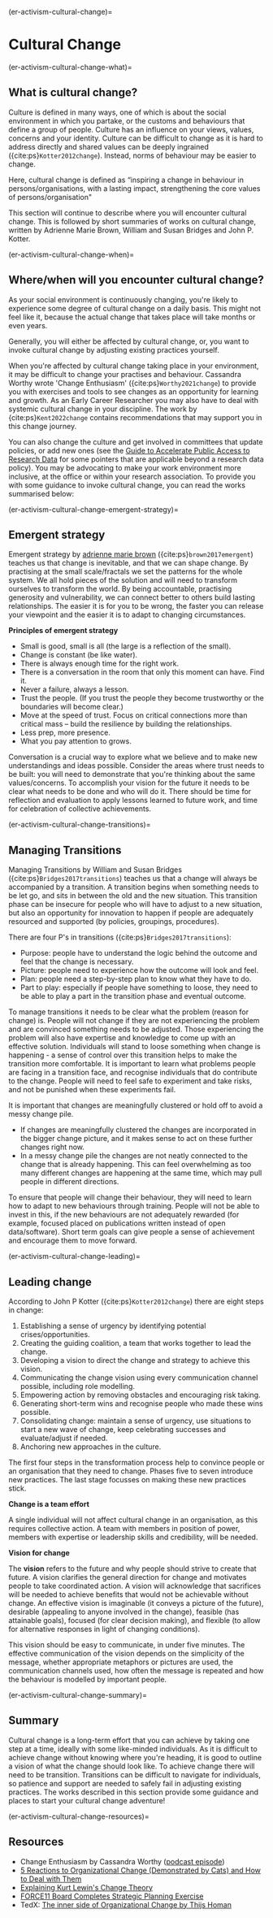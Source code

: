 (er-activism-cultural-change)=

# Cultural Change

(er-activism-cultural-change-what)=
## What is cultural change?

Culture is defined in many ways, one of which is about the social environment in which you partake, or the customs and behaviours that define a group of people.
Culture has an influence on your views, values, concerns and your identity. 
Culture can be difficult to change as it is hard to address directly and shared values can be deeply ingrained ({cite:ps}`Kotter2012change`). 
Instead, norms of behaviour may be easier to change. 

Here, cultural change is defined as “inspiring a change in behaviour in persons/organisations, with a lasting impact, strengthening the core values of persons/organisation"

This section will continue to describe where you will encounter cultural change. 
This is followed by short summaries of works on cultural change, written by Adrienne Marie Brown, William and Susan Bridges and John P. Kotter. 

(er-activism-cultural-change-when)=
## Where/when will you encounter cultural change?
As your social environment is continuously changing, you're likely to experience some degree of cultural change on a daily basis. 
This might not feel like it, because the actual change that takes place will take months or even years. 

Generally, you will either be affected by cultural change, or, you want to invoke cultural change by adjusting existing practices yourself. 

When you're affected by cultural change taking place in your environment, it may be difficult to change your practises and behaviour. 
Cassandra Worthy wrote 'Change Enthusiasm' ({cite:ps}`Worthy2021change`) to provide you with exercises and tools to see changes as an opportunity for learning and growth.
As an Early Career Researcher you may also have to deal with systemic cultural change in your discipline. 
The work by {cite:ps}`Kent2022change` contains recommendations that may support you in this change journey.

You can also change the culture and get involved in committees that update policies, or add new ones (see the [Guide to Accelerate Public Access to Research Data](https://www.aplu.org/news-and-media/News/aplu-and-aau-issue-guide-to-accelerate-public-access-to-research-data) for some pointers that are applicable beyond a research data policy). 
You may be advocating to make your work environment more inclusive, at the office or within your research association.
To provide you with some guidance to invoke cultural change, you can read the works summarised below:


(er-activism-cultural-change-emergent-strategy)=
## Emergent strategy

Emergent strategy by [adrienne marie brown](https://adriennemareebrown.net/) ({cite:ps}`brown2017emergent`) teaches us that change is inevitable, and that we can shape change. 
By practising at the small scale/fractals we set the patterns for the whole system. 
We all hold pieces of the solution and will need to transform ourselves to transform the world. 
By being accountable, practising generosity and vulnerability, we can connect better to others build lasting relationships. 
The easier it is for you to be wrong, the faster you can release your viewpoint and the easier it is to adapt to changing circumstances. 

**Principles of emergent strategy**
*	Small is good, small is all (the large is a reflection of the small).
*	Change is constant (be like water).
*	There is always enough time for the right work. 
*	There is a conversation in the room that only this moment can have. Find it.
*	Never a failure, always a lesson.
*	Trust the people. (If you trust the people they become trustworthy or the boundaries will become clear.)
*	Move at the speed of trust. Focus on critical connections more than critical mass – build the resilience by building the relationships.
*	Less prep, more presence.
*	What you pay attention to grows.

Conversation is a crucial way to explore what we believe and to make new understandings and ideas possible. 
Consider the areas where trust needs to be built: you will need to demonstrate that you're thinking about the same values/concerns. 
To accomplish your vision for the future it needs to be clear what needs to be done and who will do it. 
There should be time for reflection and evaluation to apply lessons learned to future work, and time for celebration of collective achievements. 

(er-activism-cultural-change-transitions)=
## Managing Transitions

Managing Transitions by William and Susan Bridges ({cite:ps}`Bridges2017transitions`) teaches us that a change will always be accompanied by a transition. 
A transition begins when something needs to be let go, and sits in between the old and the new situation. 
This transition phase can be insecure for people who will have to adjust to a new situation, but also an opportunity for innovation to happen if people are adequately resourced and supported (by policies, groupings, procedures). 

There are four P's in transitions ({cite:ps}`Bridges2017transitions`): 
- Purpose: people have to understand the logic behind the outcome and feel that the change is necessary.
- Picture: people need to experience how the outcome will look and feel.
- Plan: people need a step-by-step plan to know what they have to do.
- Part to play: especially if people have something to loose, they need to be able to play a part in the transition phase and eventual outcome.

To manage transitions it needs to be clear what the problem (reason for change) is. 
People will not change if they are not experiencing the problem and are convinced something needs to be adjusted. 
Those experiencing the problem will also have expertise and knowledge to come up with an effective solution. 
Individuals will stand to loose something when change is happening - a sense of control over this transition helps to make the transition more comfortable. 
It is important to learn what problems people are facing in a transition face, and recognise individuals that do contribute to the change. 
People will need to feel safe to experiment and take risks, and not be punished when these experiments fail.

It is important that changes are meaningfully clustered or hold off to avoid a messy change pile. 
* If changes are meaningfully clustered the changes are incorporated in the bigger change picture, and it makes sense to act on these further changes right now. 
* In a messy change pile the changes are not neatly connected to the change that is already happening. 
This can feel overwhelming as too many different changes are happening at the same time, which may pull people in different directions. 

To ensure that people will change their behaviour, they will need to learn how to adapt to new behaviours through training. 
People will not be able to invest in this, if the new behaviours are not adequately rewarded (for example, focused placed on publications written instead of open data/software).
Short term goals can give people a sense of achievement and encourage them to move forward.  

(er-activism-cultural-change-leading)=
## Leading change

According to John P Kotter ({cite:ps}`Kotter2012change`) there are eight steps in change:
1.	Establishing a sense of urgency by identifying potential crises/opportunities.
2.	Creating the guiding coalition, a team that works together to lead the change.
3.	Developing a vision to direct the change and strategy to achieve this vision.
4.	Communicating the change vision using every communication channel possible, including role modelling.
5.	Empowering action by removing obstacles and encouraging risk taking.
6.	Generating short-term wins and recognise people who made these wins possible.
7.	Consolidating change: maintain a sense of urgency, use situations to start a new wave of change, keep celebrating successes and evaluate/adjust if needed. 
8.	Anchoring new approaches in the culture.

The first four steps in the transformation process help to convince people or an organisation that they need to change. 
Phases five to seven introduce new practices. 
The last stage focusses on making these new practices stick. 

**Change is a team effort**

A single individual will not affect cultural change in an organisation, as this requires collective action.
A team with members in position of power, members with expertise or leadership skills and credibility, will be needed. 

**Vision for change**

The **vision** refers to the future and why people should strive to create that future. 
A vision clarifies the general direction for change and motivates people to take coordinated action. 
A vision will acknowledge that sacrifices will be needed to achieve benefits that would not be achievable without change. 
An effective vision is imaginable (it conveys a picture of the future), desirable (appealing to anyone involved in the change), feasible (has attainable goals), focused (for clear decision making), and flexible (to allow for alternative responses in light of changing conditions).

This vision should be easy to communicate, in under five minutes. 
The effective communication of the vision depends on the simplicity of the message, whether appropriate metaphors or pictures are used, the communication channels used, how often the message is repeated and how the behaviour is modelled by important people. 



(er-activism-cultural-change-summary)=
## Summary

Cultural change is a long-term effort that you can achieve by taking one step at a time, ideally with some like-minded individuals.
As it is difficult to achieve change without knowing where you're heading, it is good to outline a vision of what the change should look like. 
To achieve change there will need to be transition. 
Transitions can be difficult to navigate for individuals, so patience and support are needed to safely fail in adjusting existing practices. 
The works described in this section provide some guidance and places to start your cultural change adventure!

(er-activism-cultural-change-resources)=
## Resources

- Change Enthusiasm by Cassandra Worthy ([podcast episode](https://open.spotify.com/episode/4J0o5Ob5NsTTfrfkJgHqP4?si=85ad27579ce64308))
- [5 Reactions to Organizational Change (Demonstrated by Cats) and How to Deal with Them](https://change.walkme.com/5-reactions-to-organizational-change-demonstrated-by-cats-and-how-to-deal-with-them/)
- [Explaining Kurt Lewin's Change Theory](https://www.youtube.com/watch?v=WtaYloI-WAQ)
- [FORCE11 Board Completes Strategic Planning Exercise](https://force11.org/post/force11-board-completes-strategic-planning-exercise/)
- TedX: [The inner side of Organizational Change by Thijs Homan](https://www.youtube.com/watch?v=3n-c6iAKFgg)


